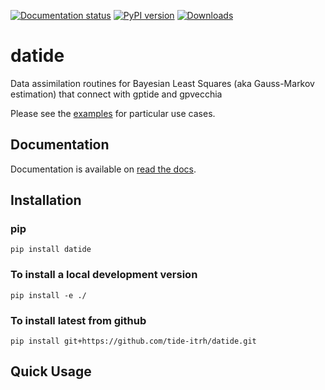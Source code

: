 [![Documentation status](https://readthedocs.org/projects/datide/badge/?version=latest)](https://datide.readthedocs.io/en/latest/?badge=latest)
[![PyPI version](https://badge.fury.io/py/datide.svg)](https://badge.fury.io/py/datide)
[![Downloads](https://static.pepy.tech/personalized-badge/datide?period=total&units=international_system&left_color=black&right_color=orange&left_text=Downloads)](https://pepy.tech/project/datide)


# datide

Data assimilation routines for Bayesian Least Squares (aka Gauss-Markov estimation) that connect with gptide and gpvecchia

Please see the [examples](https://datide.readthedocs.io/en/latest/examples.html) for particular use cases.

## Documentation

Documentation is available on  [read the docs](https://datide.readthedocs.io/en/latest/).

## Installation

### pip

`pip install datide` 

### To install a local development version

`pip install -e ./`

### To install latest from github

`pip install git+https://github.com/tide-itrh/datide.git`

## Quick Usage





